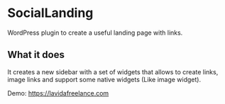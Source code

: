 # SocialLanding
WordPress plugin to create a useful landing page with links.

## What it does

It creates a new sidebar with a set of widgets that allows to create links, image links and support some native widgets (Like image widget).

Demo: https://lavidafreelance.com